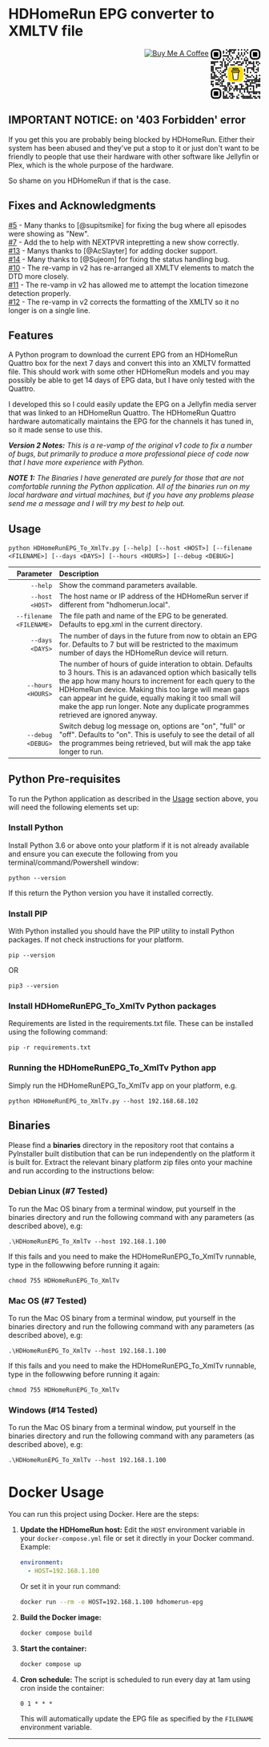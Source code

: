 # HDHomeRun EPG converter to XMLTV file
<div align="right">
<a href="https://buymeacoffee.com/incubusvictim" target="_blank"><img align="top" src="https://cdn.buymeacoffee.com/buttons/default-orange.png" alt="Buy Me A Coffee" height="41" width="174"></a> <img align="top" src="https://github.com/IncubusVictim/HDHomeRunEPG-to-XmlTv/blob/main/bmc_qr.png" width="100" />
</div>

## IMPORTANT NOTICE: on '403 Forbidden' error

If you get this you are probably being blocked by HDHomeRun.  Either their system has been abused and they've put a stop to it or just don't want to be friendly to people that use their hardware with other software like Jellyfin or Plex, which is the whole purpose of the hardware.

So shame on you HDHomeRun if that is the case.

## Fixes and Acknowledgments

[#5](https://github.com/IncubusVictim/HDHomeRunEPG-to-XmlTv/issues/5) - Many thanks to [@supitsmike] for fixing the bug where all episodes were showing as "New".<br/>
[#7](https://github.com/IncubusVictim/HDHomeRunEPG-to-XmlTv/issues/7) - Add the <new /> to help with NEXTPVR intepretting a new show correctly.<br/>
[#13](https://github.com/IncubusVictim/HDHomeRunEPG-to-XmlTv/issues/13) - Manys thanks to [@AcSlayter] for adding docker support.<br/>
[#14](https://github.com/IncubusVictim/HDHomeRunEPG-to-XmlTv/issues/14) - Many thanks to [@Sujeom] for fixing the status handling bug.<br/>
[#10](https://github.com/IncubusVictim/HDHomeRunEPG-to-XmlTv/issues/10) - The re-vamp in v2 has re-arranged all XMLTV elements to match the DTD more closely.<br/>
[#11](https://github.com/IncubusVictim/HDHomeRunEPG-to-XmlTv/issues/11) - The re-vamp in v2 has allowed me to attempt the location timezone detection properly.<br/>
[#12](https://github.com/IncubusVictim/HDHomeRunEPG-to-XmlTv/issues/12) - The re-vamp in v2 corrects the formatting of the XMLTV so it no longer is on a single line.<br/>

## Features

A Python program to download the current EPG from an HDHomeRun Quattro box for the next 7 days and convert this into an XMLTV formatted file.  This should work with some other HDHomeRun models and you may possibly be able to get 14 days of EPG data, but I have only tested with the Quattro.

I developed this so I could easily update the EPG on a Jellyfin media server that was linked to an HDHomeRun Quattro.  The HDHomeRun Quattro hardware automatically maintains the EPG for the channels it has tuned in, so it made sense to use this.

<i><b>Version 2 Notes:</b> This is a re-vamp of the original v1 code to fix a number of bugs, but primarily to produce a more professional piece of code now that I have more experience with Python.</i>

<i><b>NOTE 1:</b> The Binaries I have generated are purely for those that are not comfortable running the Python application.  All of the binaries run on my local hardware and virtual machines, but if you have any problems please send me a message and I will try my best to help out.</i>

## Usage

```
python HDHomeRunEPG_To_XmlTv.py [--help] [--host <HOST>] [--filename <FILENAME>] [--days <DAYS>] [--hours <HOURS>] [--debug <DEBUG>]
```

|      Parameter | Description     |
| -------------: | :-------------- |
| `--help`  | Show the command parameters available. |
| `--host <HOST>`  | The host name or IP address of the HDHomeRun server if different from "hdhomerun.local". |
| `--filename <FILENAME>` | The file path and name of the EPG to be generated. Defaults to epg.xml in the current directory. |
| `--days <DAYS>` | The number of days in the future from now to obtain an EPG for. Defaults to 7 but will be restricted to the maximum number of days the HDHomeRun device will return. |
| `--hours <HOURS>` | The number of hours of guide interation to obtain. Defaults to 3 hours. This is an adavanced option which basically tells the app how many hours to increment for each query to the HDHomeRun device.  Making this too large will mean gaps can appear int he guide, equally making it too small will make the app run longer. Note any duplicate programmes retrieved are ignored anyway. |
| `--debug <DEBUG>` | Switch debug log message on, options are "on", "full" or "off". Defaults to "on". This is usefuly to see the detail of all the programmes being retrieved, but will mak the app take longer to run. |

## Python Pre-requisites

To run the Python application as described in the [Usage](#usage) section above, you will need the following elements set up:

### Install Python

Install Python 3.6 or above onto your platform if it is not already available and ensure you can execute the following from you terminal/command/Powershell window:

```
python --version
```

If this return the Python version you have it installed correctly.

### Install PIP

With Python installed you should have the PIP utility to install Python packages. If not check instructions for your platform.

```
pip --version
```

OR 

```
pip3 --version
```

### Install HDHomeRunEPG_To_XmlTv Python packages

Requirements are listed in the requirements.txt file. These can be installed using the following command:

```
pip -r requirements.txt
```

### Running the HDHomeRunEPG_To_XmlTv Python app

Simply run the HDHomeRunEPG_To_XmlTv app on your platform, e.g.

```
python HDHomeRunEPG_to_XmlTv.py --host 192.168.68.102
```

## Binaries

Please find a <b>binaries</b> directory in the repository root that contains a PyInstaller built distibution that can be run independently on the platform it is built for.  Extract the relevant binary platform zip files onto your machine and run according to the instructions below:

### Debian Linux (#7 Tested)

To run the Mac OS binary from a terminal window, put yourself in the binaries directory and run the following command with any parameters (as described above), e.g:

```
.\HDHomeRunEPG_To_XmlTv --host 192.168.1.100
```

If this fails and you need to make the HDHomeRunEPG_To_XmlTv runnable, type in the followwing before running it again:

```
chmod 755 HDHomeRunEPG_To_XmlTv
```

### Mac OS (#7 Tested)

To run the Mac OS binary from a terminal window, put yourself in the binaries directory and run the following command with any parameters (as described above), e.g:

```
.\HDHomeRunEPG_To_XmlTv --host 192.168.1.100
```

If this fails and you need to make the HDHomeRunEPG_To_XmlTv runnable, type in the followwing before running it again:

```
chmod 755 HDHomeRunEPG_To_XmlTv
```

### Windows (#14 Tested)

To run the Mac OS binary from a terminal window, put yourself in the binaries directory and run the following command with any parameters (as described above), e.g:

```
.\HDHomeRunEPG_To_XmlTv --host 192.168.1.100
```

# Docker Usage

You can run this project using Docker. Here are the steps:

1. **Update the HDHomeRun host:**
	Edit the `HOST` environment variable in your `docker-compose.yml` file or set it directly in your Docker command. Example:
	```yaml
	environment:
	  - HOST=192.168.1.100
	```
	Or set it in your run command:
	```sh
	docker run --rm -e HOST=192.168.1.100 hdhomerun-epg
	```

2. **Build the Docker image:**
	```sh
	docker compose build
	```

3. **Start the container:**
	```sh
	docker compose up
	```

4. **Cron schedule:**
	The script is scheduled to run every day at 1am using cron inside the container:
	```cron
	0 1 * * *
	```
	This will automatically update the EPG file as specified by the `FILENAME` environment variable.

---
